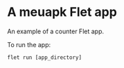 # A meuapk Flet app

An example of a counter Flet app.

To run the app:

```
flet run [app_directory]
```